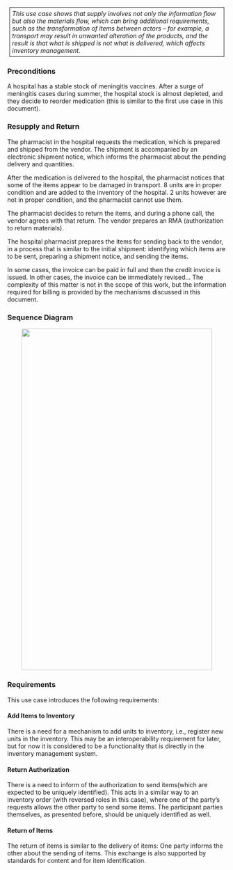 <style>
  .table-usecase {
    width: 100%;
  }

  .table-usecase > thead > tr > th,
  .table-usecase > tbody > tr > th,
  .table-usecase > tfoot > tr > th,
  .table-usecase > thead > tr > td,
  .table-usecase > tbody > tr > td,
  .table-usecase > tfoot > tr > td {
    text-align: center;
  }

  .table-usecase .cell-shaded {
    background-color: #e6e6ff;
  }
  
  .table-usecase .cell-fat-bottom {
    border-bottom-width: 3px;
    border-bottom-color: #cccccc;
  }
</style>

<div style="  border: 1px solid; padding: 5px; margin: 5px;">
<i>This use case shows that supply involves not only the information flow
but also the materials flow, which can bring additional requirements,
such as the transformation of items between actors – for example, a
transport may result in unwanted alteration of the products, and the
result is that what is shipped is not what is delivered, which affects
inventory management.</i>
</div>

### Preconditions

A hospital has a stable stock of meningitis vaccines. After a surge of
meningitis cases during summer, the hospital stock is almost depleted,
and they decide to reorder medication (this is similar to the first use
case in this document).

### Resupply and Return

The pharmacist in the hospital requests the medication, which is
prepared and shipped from the vendor. The shipment is accompanied by an
electronic shipment notice, which informs the pharmacist about the
pending delivery and quantities.

After the medication is delivered to the hospital, the pharmacist
notices that some of the items appear to be damaged in transport. 8
units are in proper condition and are added to the inventory of the
hospital. 2 units however are not in proper condition, and the
pharmacist cannot use them.

The pharmacist decides to return the items, and during a phone call, the
vendor agrees with that return. The vendor prepares an RMA
(authorization to return materials).

The hospital pharmacist prepares the items for sending back to the
vendor, in a process that is similar to the initial shipment:
identifying which items are to be sent, preparing a shipment notice, and
sending the items.

In some cases, the invoice can be paid in full and then the credit
invoice is issued. In other cases, the invoice can be immediately
revised… The complexity of this matter is not in the scope of this work,
but the information required for billing is provided by the mechanisms
discussed in this document.

### Sequence Diagram

<div style="text-align:center">
<img src="image_UC6_SequenceDiagram.png" style="width:4.57156in;height:8.1833in"/>
</div>

### Requirements

This use case introduces the following requirements:

#### Add Items to Inventory

There is a need for a mechanism to add units to inventory, i.e.,
register new units in the inventory. This may be an interoperability
requirement for later, but for now it is considered to be a
functionality that is directly in the inventory management system.

#### Return Authorization

There is a need to inform of the authorization to send items(which are
expected to be uniquely identified). This acts in a similar way to an
inventory order (with reversed roles in this case), where one of the
party’s requests allows the other party to send some items. The
participant parties themselves, as presented before, should be uniquely
identified as well.

#### Return of Items

The return of items is similar to the delivery of items: One party
informs the other about the sending of items. This exchange is also
supported by standards for content and for item identification.


